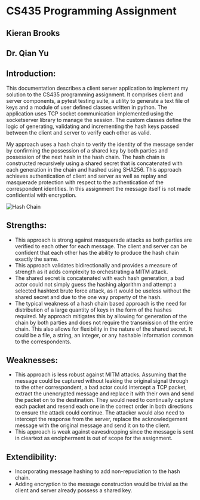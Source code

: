 # CS435 Programming Assignment
## Kieran Brooks
## Dr. Qian Yu 

## Introduction:

This documentation describes a client server application to implement my solution to the CS435 programming assignment. It comprises client and server components, a pytest testing suite, a utility to generate a text file of keys and a module of user defined classes written in python. The application uses
TCP socket communication implemented using the socketserver library to manage the session. The custom classes define the logic of generating, validating and incrementing the hash keys passed between the client and server to verify each other as valid.

My approach uses a hash chain to verify the identity of the message sender by confirming the possession of a shared key by both parties and possession of the next hash in the hash chain. The hash chain is constructed recursively using a shared secret that is concatenated with each generation in the chain and hashed using SHA256. This approach achieves authentication of client and server as well as replay and masquerade protection with respect to the authentication of the correspondent identities. In this assignment the message itself is not made confidential with encryption.

![Hash Chain](https://user-images.githubusercontent.com/29678626/223495091-bfb60f2b-d178-4a52-8dfb-cba3eb0f0d8f.png)

## Strengths:
* This approach is strong against masquerade attacks as both parties are verified to each other for each message. The client and server can be confident that each other has the ability to produce the hash chain exactly the same.
* This approach validates bidirectionally and provides a measure of strength as it adds complexity to orchestrating a MITM attack.
* The shared secret is concatenated with each hash generation, a bad actor could not simply guess the hashing algorithm and attempt a selected hashtext brute force attack, as it would be useless without the shared secret and due to the one way property of the hash.
* The typical weakness of a hash chain based approach is the need for distribution of a large quantity of keys in the form of the hashes required. My approach mitigates this by allowing for generation of the chain by both parties and does not require the transmission of the entire chain. This also allows for flexibility in the nature of the shared secret. It could be a file, a string, an integer, or any hashable information common to the correspondents.

## Weaknesses:
* This approach is less robust against MITM attacks. Assuming that the message could be captured without leaking the original signal through to the other correspondent, a bad actor could intercept a TCP packet, extract the unencrypted message and replace it with their own and send the packet on to the destination. They would need to continually capture each packet and resend each one in the correct order in both directions to ensure the attack could continue. The attacker would also need to intercept the response from the server, replace the acknowledgement message with the original message and send it on to the client.
* This approach is weak against eavesdropping since the message is sent in cleartext as encipherment is out of scope for the assignment.

## Extendibility:
* Incorporating message hashing to add non-repudiation to the hash chain. 
* Adding encryption to the message construction would be trivial as the client and server already possess a shared key.

